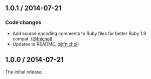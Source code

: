 ## 1.0.1 / 2014-07-21

### Code changes

* Add source encoding comments to Ruby files for better Ruby 1.9 compat. ([@fnichol][])
* Updates to README. ([@fnichol][])


## 1.0.0 / 2014-07-21

The initial release.

<!--- The following link definition list is generated by PimpMyChangelog --->
[@fnichol]: https://github.com/fnichol